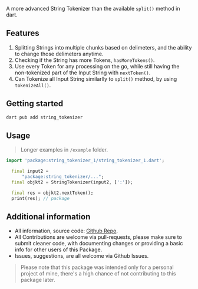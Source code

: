 <!-- 
This README describes the package. If you publish this package to pub.dev,
this README's contents appear on the landing page for your package.

For information about how to write a good package README, see the guide for
[writing package pages](https://dart.dev/guides/libraries/writing-package-pages). 

For general information about developing packages, see the Dart guide for
[creating packages](https://dart.dev/guides/libraries/create-library-packages)
and the Flutter guide for
[developing packages and plugins](https://flutter.dev/developing-packages). 
-->

A more advanced String Tokenizer than the available `split()` method in dart.

## Features

1. Splitting Strings into multiple chunks based on delimeters, and the ability to change those delimeters anytime.
2. Checking if the String has more Tokens, `hasMoreTokens()`.
3. Use every Token for any processing on the go, while still having the non-tokenized part of the Input String with `nextToken()`. 
4. Can Tokenize all Input String similarlly to `split()` method, by using `tokenizeAll()`. 

## Getting started

```bash
dart pub add string_tokenizer
```

## Usage

> Longer examples in `/example` folder. 

```dart
import 'package:string_tokenizer_1/string_tokenizer_1.dart';
```
```dart
  final input2 =
      "package:string_tokenizer/...";
  final objkt2 = StringTokenizer(input2, [':']);

  final res = objkt2.nextToken();
  print(res); // package
```
## Additional information
* All information, source code: [Github Repo](https://github.com/Ahmad-Mtr/string_tokenizer).
* All Contributions are welcome via pull-requests, please make sure to submit cleaner code, with documenting changes or providing a basic info for other users of this Package.
* Issues, suggestions, are all welcome via Github Issues.
> Please note that this package was intended only for a personal project of mine, there's a high chance of not contributing to this package later.